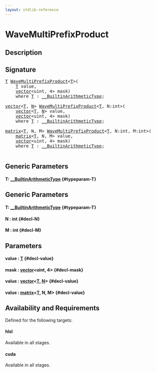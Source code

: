 ```yaml
---
layout: stdlib-reference
---
```


# WaveMultiPrefixProduct

## Description





## Signature 

<pre>
<a href="/stdlib-reference/global-decls/WaveMultiPrefixProduct#typeparam-T" class="code_type">T</a> <a href="/stdlib-reference/global-decls/WaveMultiPrefixProduct">WaveMultiPrefixProduct</a>&lt;<a href="/stdlib-reference/global-decls/WaveMultiPrefixProduct#typeparam-T" class="code_type">T</a>&gt;(
    <a href="/stdlib-reference/global-decls/WaveMultiPrefixProduct#typeparam-T" class="code_type">T</a> <span class='code_param'>value</span>,
    <a href="/stdlib-reference/types/vector/index">vector</a>&lt;uint, 4&gt; <span class='code_param'>mask</span>)
    <span class='code_keyword'>where</span> <a href="/stdlib-reference/global-decls/WaveMultiPrefixProduct#typeparam-T" class="code_type">T</a> : <a href="/stdlib-reference/interfaces/BuiltinArithmeticType/index">__BuiltinArithmeticType</a>;

<a href="/stdlib-reference/types/vector/index">vector</a>&lt;<a href="/stdlib-reference/types/vector/index#typeparam-T" class="code_type">T</a>, <a href="/stdlib-reference/types/vector/index#typeparam-N" class="code_var">N</a>&gt; <a href="/stdlib-reference/global-decls/WaveMultiPrefixProduct">WaveMultiPrefixProduct</a>&lt;<a href="/stdlib-reference/global-decls/WaveMultiPrefixProduct#typeparam-T" class="code_type">T</a>, N:int&gt;(
    <a href="/stdlib-reference/types/vector/index">vector</a>&lt;<a href="/stdlib-reference/types/vector/index#typeparam-T" class="code_type">T</a>, <a href="/stdlib-reference/types/vector/index#typeparam-N" class="code_var">N</a>&gt; <span class='code_param'>value</span>,
    <a href="/stdlib-reference/types/vector/index">vector</a>&lt;uint, 4&gt; <span class='code_param'>mask</span>)
    <span class='code_keyword'>where</span> <a href="/stdlib-reference/global-decls/WaveMultiPrefixProduct#typeparam-T" class="code_type">T</a> : <a href="/stdlib-reference/interfaces/BuiltinArithmeticType/index">__BuiltinArithmeticType</a>;

<a href="/stdlib-reference/types/matrix/index">matrix</a>&lt;<a href="/stdlib-reference/types/matrix/T" class="code_type">T</a>, N, M&gt; <a href="/stdlib-reference/global-decls/WaveMultiPrefixProduct">WaveMultiPrefixProduct</a>&lt;<a href="/stdlib-reference/global-decls/WaveMultiPrefixProduct#typeparam-T" class="code_type">T</a>, N:int, M:int&gt;(
    <a href="/stdlib-reference/types/matrix/index">matrix</a>&lt;<a href="/stdlib-reference/types/matrix/T" class="code_type">T</a>, N, M&gt; <span class='code_param'>value</span>,
    <a href="/stdlib-reference/types/vector/index">vector</a>&lt;uint, 4&gt; <span class='code_param'>mask</span>)
    <span class='code_keyword'>where</span> <a href="/stdlib-reference/global-decls/WaveMultiPrefixProduct#typeparam-T" class="code_type">T</a> : <a href="/stdlib-reference/interfaces/BuiltinArithmeticType/index">__BuiltinArithmeticType</a>;

</pre>

## Generic Parameters

#### T: [\_\_BuiltinArithmeticType](/stdlib-reference/interfaces/BuiltinArithmeticType/index) {#typeparam-T}

## Generic Parameters

#### T: [\_\_BuiltinArithmeticType](/stdlib-reference/interfaces/BuiltinArithmeticType/index) {#typeparam-T}
#### N  : int {#decl-N}
#### M  : int {#decl-M}

## Parameters

#### value  : [T](/stdlib-reference/global-decls/WaveMultiPrefixProduct#typeparam-T) {#decl-value}
#### mask  : [vector](/stdlib-reference/types/vector/index)\<uint, 4\> {#decl-mask}
#### value  : [vector](/stdlib-reference/types/vector/index)\<[T](/stdlib-reference/types/vector/index#typeparam-T), [N](/stdlib-reference/types/vector/index#typeparam-N)\> {#decl-value}
#### value  : [matrix](/stdlib-reference/types/matrix/index)\<[T](/stdlib-reference/types/matrix/T), N, M\> {#decl-value}

## Availability and Requirements

Defined for the following targets:

#### hlsl
Available in all stages.

#### cuda
Available in all stages.



